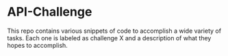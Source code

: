 API-Challenge
=============

This repo contains various snippets of code to accomplish a wide variety of tasks. Each one is labeled as challenge X and a description of what they hopes to accomplish.

